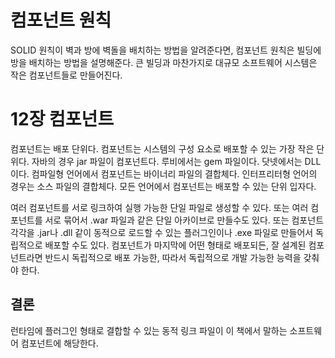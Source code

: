 # 컴포넌트 원칙
SOLID 원칙이 벽과 방에 벽돌을 배치하는 방법을 알려준다면,
컴포넌트 원칙은 빌딩에 방을 배치하는 방법을 설명해준다.
큰 빌딩과 마찬가지로 대규모 소프트웨어 시스템은 작은 컴포넌트들로 만들어진다.

# 12장 컴포넌트
컴포넌트는 배포 단위다.
컴포넌트는 시스템의 구성 요소로 배포할 수 있는 가장 작은 단위다.
자바의 경우 jar 파일이 컴포넌트다. 
루비에서는 gem 파일이다. 닷넷에서는 DLL이다. 
컴파일형 언어에서 컴포넌트는 바이너리 파일의 결합체다.
인터프리터형 언어의 경우는 소스 파일의 결합체다.
모든 언어에서 컴포넌트는 배포할 수 있는 단위 입자다.

여러 컴포넌트를 서로 링크하여 실행 가능한 단일 파일로 생성할 수 있다.
또는 여러 컴포넌트를 서로 묶어서 .war 파일과 같은 단일 아카이브로 만들수도 있다.
또는 컴포넌트 각각을 .jar나 .dll 같이 동적으로 로드할 수 있는 플러그인이나 .exe 파일로  만들어서 독립적으로 배포할 수도 있다.
컴포넌트가 마지막에 어떤 형태로 배포되든, 잘 설계된 컴포넌트라면 반드시 독립적으로 배포 가능한, 따라서 독립적으로 개발 가능한 능력을 갖춰야 한다.

## 결론
런타임에 플러그인 형태로 결합할 수 있는 동적 링크 파일이 이 책에서 말하는 소프트웨어 컴포넌트에 해당한다.
